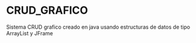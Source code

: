 # CRUD_GRAFICO
Sistema CRUD grafico creado en java usando estructuras de datos de tipo ArrayList y JFrame
